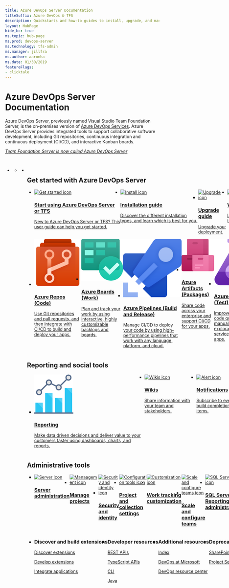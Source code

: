 ```yaml
---
title: Azure DevOps Server Documentation 
titleSuffix: Azure DevOps & TFS
description: Quickstarts and how-to guides to install, upgrade, and manage Azure DevOps Server, previously named Team Foundation Server (TFS). 
layout: HubPage 
hide_bc: true
ms.topic: hub-page
ms.prod: devops-server
ms.technology: tfs-admin
ms.manager: jillfra 
ms.author: aaronha 
ms.date: 01/30/2019
featureFlags:
- clicktale 
---
```



<!--- NEEDS UPDATE, add migration guide, and ??? ---> 

<div id="main" class="v2">
    <div class="container">
        <h1>Azure DevOps Server Documentation</h1>
        <p>Azure DevOps Server, previously named Visual Studio Team Foundation Server, is the on-premises version of <a href="/azure/devops/index">Azure DevOps Services</a>. Azure DevOps Server provides integrated tools to support collaborative software development, including Git repositories, continuous integration and continuous deployment (CI/CD), and interactive Kanban boards.</p>
        <p><i><a href="tfs-is-now-azure-devops-server.md">Team Foundation Server is now called Azure DevOps Server</a></i></p><br/>
        <ul class="pivots">
            <li>
                <a href="#index"></a>
                <ul id="index">
                    <li class="panelItem" data-index="0">
                        <a class="singlePanelNavItem selected" style="display: none" href="#indexA" data-linktype="self-bookmark"></a>
                        <ul class="panelContent singlePanelContent" id="indexA" style="margin-top: 0px; display: flex; float: left; border: none;">
                            <li class="fullSpan">
                                <a href="#index1"> </a>
                                <h2 style="float: left; display: flex;">Get started with Azure DevOps Server</h2>
                                <ul id="index1" class="cardsF panelContent singlePanelContent cols cols4" style="float: left; display: flex!important;">
                                    <li>
                                        <a href="/azure/devops/user-guide/index">
                                        <div class="cardSize">
                                                <div class="cardPadding">
                                                    <div class="card">
                                                        <div class="cardImageOuter">
                                                            <div class="cardImage">
                                                                <img src="https://docs.microsoft.com/media/common/i_get-started.svg" alt="Get started icon" />
                                                            </div>
                                                        </div>
                                                        <div class="cardText">
                                                            <h3>Start using Azure DevOps Server or TFS</h3>
                                                            <p>New to Azure DevOps Server or TFS? This user guide can help you get started.</p>
                                                        </div>
                                                    </div>
                                                </div>
                                            </div> 
                                        </a>
                                    </li>
                                    <li>
                                        <a href="install/get-started.md">
                                        <div class="cardSize">
                                                <div class="cardPadding">
                                                    <div class="card">
                                                        <div class="cardImageOuter">
                                                            <div class="cardImage">
                                                                <img src="https://docs.microsoft.com/media/common/i_download-install.svg" alt="Install icon" />
                                                            </div>
                                                        </div>
                                                        <div class="cardText">
                                                            <h3>Installation guide</h3>
                                                            <p>Discover the different installation types, and learn which is best for you.</p>
                                                        </div>
                                                    </div>
                                                </div>
                                            </div> 
                                        </a>
                                    </li>
                                    <li>
                                        <a href="upgrade/get-started.md">
                                            <div class="cardSize">
                                                <div class="cardPadding">
                                                    <div class="card">
                                                        <div class="cardImageOuter">
                                                            <div class="cardImage">
                                                                <img src="https://docs.microsoft.com/media/common/i_upgrade.svg" alt="Upgrade icon" />
                                                            </div>
                                                        </div>
                                                        <div class="cardText">
                                                            <h3>Upgrade guide</h3>
															<p>Upgrade your deployment.</p>
                                                        </div>
                                                    </div>
                                                </div>
                                            </div>
                                        </a>
                                    </li>
                                    <li>
                                        <a href="whats-new.md">
                                            <div class="cardSize">
                                                <div class="cardPadding">
                                                    <div class="card">
                                                        <div class="cardImageOuter">
                                                            <div class="cardImage">
                                                                <img src="https://docs.microsoft.com/media/common/i_whats-new.svg" alt="what's new" />
                                                            </div>
                                                        </div>
                                                        <div class="cardText">
                                                            <h3>What's new</h3>
                                                            <p>Learn about new features that were recently released.</p>
                                                        </div>
                                                    </div>
                                                </div>
                                            </div>
                                        </a>
                                    </li>
                                </ul>
                                <a href="#index2"></a>
                                <ul id="index2" class="cardsF panelContent singlePanelContent cols cols4" style="float: left; display: flex!important;">
                                    <li>
                                        <a href="/azure/devops/repos/index">
                                            <div class="cardSize">
                                                <div class="cardPadding">
                                                    <div class="card">
                                                        <div class="cardImageOuter">
                                                            <div class="cardImage">
                                                                <img src="_img/index/DevOpsIconRepos96.svg" alt="Azure Repos logo" />
                                                            </div>
                                                        </div>
                                                        <div class="cardText">
                                                            <h3>Azure Repos (Code)</h3>
															<p>Use Git repositories and pull requests, and then integrate with CI/CD to build and deploy your apps.</p>
                                                        </div>
                                                    </div>
                                                </div>
                                            </div>
                                        </a>
                                    </li>
                                    <li>
                                        <a href="/azure/devops/boards/index">
                                            <div class="cardSize">
                                                <div class="cardPadding">
                                                    <div class="card">
                                                        <div class="cardImageOuter">
                                                            <div class="cardImage">
                                                                <img src="_img/index/DevOpsIconBoards96.svg" alt="Azure Boards logo" />
                                                            </div>
                                                        </div>
                                                        <div class="cardText">
                                                            <h3>Azure Boards (Work)</h3>
															<p>Plan and track your work by using interactive, highly customizable backlogs and boards.</p>
                                                        </div>
                                                    </div>
                                                </div>
                                            </div>
                                        </a>
                                    </li>
                                    <li>
                                        <a href="/azure/devops/pipelines/overview?view=tfs-2018">
                                            <div class="cardSize">
                                                <div class="cardPadding">
                                                    <div class="card">
                                                        <div class="cardImageOuter">
                                                            <div class="cardImage">
                                                                <img src="_img/index/DevOpsIconPipelines96.svg" alt="Azure Pipelines logo" />
                                                            </div>
                                                        </div>
                                                        <div class="cardText">
                                                            <h3>Azure Pipelines (Build and Release)</h3>
															<p>Manage CI/CD to deploy your code by using high-performance pipelines that work with any language, platform, and cloud.</p>
                                                        </div>
                                                    </div>
                                                </div>
                                            </div>
                                        </a>
                                    </li>
                                    <li>
                                        <a href="/azure/devops/artifacts/index-a">
                                            <div class="cardSize">
                                                <div class="cardPadding">
                                                    <div class="card">
                                                        <div class="cardImageOuter">
                                                            <div class="cardImage">
                                                                <img src="_img/index/DevOpsIconArtifacts96.svg" alt="Azure Artifacts logo" />
                                                            </div>
                                                        </div>
                                                        <div class="cardText">
                                                            <h3>Azure Artifacts (Packages)</h3>
															<p>Share code across your enterprise and support CI/CD for your apps.</p>
                                                        </div>
                                                    </div>
                                                </div>
                                            </div>
                                        </a>
                                    </li>
                                    <li>
                                        <a href="/azure/devops/test/index-tp">
                                            <div class="cardSize">
                                                <div class="cardPadding">
                                                    <div class="card">
                                                        <div class="cardImageOuter">
                                                            <div class="cardImage">
                                                                <img src="_img/index/DevOpsIconTestPlans96.svg" alt="Azure Test Plans logo" />
                                                            </div>
                                                        </div>
                                                        <div class="cardText">
                                                            <h3>Azure Test Plans (Test)</h3>
															<p>Improve your overall code quality by using manual and exploratory testing services for your apps.</p>
                                                        </div>
                                                    </div>
                                                </div>
                                            </div>
                                        </a>
                                    </li>
                                    <li>
                                        <a href="/azure/devops/project/navigation/index">
                                            <div class="cardSize">
                                                <div class="cardPadding">
                                                    <div class="card">
                                                        <div class="cardImageOuter">
                                                            <div class="cardImage">
                                                                <img src="https://docs.microsoft.com/media/common/i_portal.svg" alt="Web portal icon" />
                                                            </div>
                                                        </div>
                                                        <div class="cardText">
                                                            <h3>Web portal navigation</h3>
                                                            <p>Learn how to work effectively in the web portal.</p>
                                                        </div>
                                                    </div>
                                                </div>
                                            </div>
                                        </a>
                                    </li>
                                </ul>
                                <a href="#index3"></a>
                                <h2 style="float: left; display: flex;">Reporting and social tools</h2>
                                <ul id="index3" class="cardsF panelContent singlePanelContent cols cols4" style="float: left; display: flex!important;">
                                    <li>
                                        <a href="/azure/devops/report/index">
                                            <div class="cardSize">
                                                <div class="cardPadding">
                                                    <div class="card">
                                                        <div class="cardImageOuter">
                                                            <div class="cardImage">
                                                                <img src="_img/index/i_analytics.svg" alt="Analytics views icon" />
                                                            </div>
                                                        </div>
                                                        <div class="cardText">
                                                            <h3>Reporting</h3>
                                                            <p>Make data driven decisions and deliver value to your customers faster using dashboards, charts, and reports.</p>
                                                        </div>
                                                    </div>
                                                </div>
                                            </div>
                                        </a>
                                    </li>
                                    <li>
                                        <a href="/azure/devops/project/wiki/index">
                                            <div class="cardSize">
                                                <div class="cardPadding">
                                                    <div class="card">
                                                        <div class="cardImageOuter">
                                                            <div class="cardImage">
                                                                <img src="https://docs.microsoft.com/media/common/i_reference.svg" alt="Wikis icon" />
                                                            </div>
                                                        </div>
                                                        <div class="cardText">
                                                            <h3>Wikis</h3>
															<p>Share information with your team and stakeholders.</p>
                                                        </div>
                                                    </div>
                                                </div>
                                            </div>
                                        </a>
                                    </li>
                                    <li>
                                        <a href="/azure/devops/notifications/index">
                                            <div class="cardSize">
                                                <div class="cardPadding">
                                                    <div class="card">
                                                        <div class="cardImageOuter">
                                                            <div class="cardImage">
                                                                 <img src="https://docs.microsoft.com/media/common/i_alert.svg" alt="Alert icon" />
                                                            </div>
                                                        </div>
                                                        <div class="cardText">
                                                            <h3>Notifications</h3>
                                                            <p>Subscribe to events such as code changes, build completions, or changes to work items.</p>
                                                        </div>
                                                    </div>
                                                </div>
                                            </div>
                                        </a>
                                    </li>
                                </ul>
                                <a href="#index4"></a>
                                <h2 style="float: left; display: flex;">Administrative tools</h2>
                                <ul id="index4" class="cardsFTitle panelContent singlePanelContent cols cols4" style="float: left; display: flex!important;">
                                    <li>
                                        <a href="/tfs/admin/admin-quick-ref">
                                        <div class="cardSize">
                                            <div class="cardPadding">
                                                <div class="card">
                                                    <div class="cardImageOuter">
                                                        <div class="cardImage">
                                                            <img src="https://docs.microsoft.com/media/common/i_server.svg" alt="Server icon" />
                                                        </div>
                                                    </div>
                                                    <div class="cardText">
                                                        <h3>Server administration</h3>
                                                    </div>
                                                </div>
                                            </div>
                                        </div>
                                        </a>
                                    </li>
                                    <li>
                                        <a href="/azure/devops/organizations/projects/index">
                                        <div class="cardSize">
                                            <div class="cardPadding">
                                                <div class="card">
                                                    <div class="cardImageOuter">
                                                        <div class="cardImage">
                                                            <img src="https://docs.microsoft.com/media/common/i_management.svg" alt="Manaagement icon" />
                                                        </div>
                                                    </div>
                                                    <div class="cardText">
                                                        <h3>Manage projects</h3>
                                                    </div>
                                                </div>
                                            </div>
                                        </div>
                                        </a>
                                    </li>
                                    <li>
                                        <a href="/azure/devops/organizations/security/index">
                                        <div class="cardSize">
                                            <div class="cardPadding">
                                                <div class="card">
                                                    <div class="cardImageOuter">
                                                        <div class="cardImage">
                                                            <img src="https://docs.microsoft.com/media/common/i_security-management.svg" alt="Security and identity icon" />
                                                        </div>
                                                    </div>
                                                    <div class="cardText">
                                                        <h3>Security and identity</h3>
                                                    </div>
                                                </div>
                                            </div>
                                        </div>
                                        </a>
                                    </li>
                                    <li>
                                        <a href="/azure/devops/organizations/settings/index">
                                        <div class="cardSize">
                                            <div class="cardPadding">
                                                <div class="card">
                                                    <div class="cardImageOuter">
                                                        <div class="cardImage">
                                                            <img src="https://docs.microsoft.com/media/common/i_tools.svg" alt="Configuration tools icon" />
                                                        </div>
                                                    </div>
                                                    <div class="cardText">
                                                        <h3>Project and collection settings</h3>
                                                    </div>
                                                </div>
                                            </div>
                                        </div>
                                        </a>
                                    </li>
                                    <li>
                                        <a href="/azure/devops/reference/index">
                                        <div class="cardSize">
                                            <div class="cardPadding">
                                                <div class="card">
                                                    <div class="cardImageOuter">
                                                        <div class="cardImage">
                                                            <img src="https://docs.microsoft.com/media/common/i_config-tools.svg" alt="Customization icon" />
                                                        </div>
                                                    </div>
                                                    <div class="cardText">
                                                        <h3>Work tracking customization</h3>
                                                    </div>
                                                </div>
                                            </div>
                                        </div>
                                        </a>
                                    </li>
                                    <li>
                                        <a href="/azure/devops/organizations/settings/scale/index">
                                        <div class="cardSize">
                                            <div class="cardPadding">
                                                <div class="card">
                                                    <div class="cardImageOuter">
                                                        <div class="cardImage">
                                                            <img src="https://docs.microsoft.com/media/common/i_configure-teams.svg" alt="Scale and configure teams icon" />
                                                        </div>
                                                    </div>
                                                    <div class="cardText">
                                                        <h3>Scale and configure teams</h3>
                                                    </div>
                                                </div>
                                            </div>
                                        </div>
                                        </a>
                                    </li>
                                    <li>
                                        <a href="/azure/devops/report/admin/manage-reports-data-warehouse-cube">
                                        <div class="cardSize">
                                            <div class="cardPadding">
                                                <div class="card">
                                                    <div class="cardImageOuter">
                                                        <div class="cardImage">
                                                            <img src="https://docs.microsoft.com//media/logos/logo_SQL.svg" alt="SQL Server icon" />
                                                        </div>
                                                    </div>
                                                    <div class="cardText">
                                                        <h3>SQL Server Reporting administration</h3>
                                                    </div>
                                                </div>
                                            </div>
                                        </div>
                                        </a>
                                    </li>
                                    <li>
                                        <a href="/azure/devops/service-hooks/index">
                                        <div class="cardSize">
                                            <div class="cardPadding">
                                                <div class="card">
                                                    <div class="cardImageOuter">
                                                        <div class="cardImage">
                                                            <img src="https://docs.microsoft.com/media/common/i_service-hooks.svg" alt="Service hooks icon" />
                                                        </div>
                                                    </div>
                                                    <div class="cardText">
                                                        <h3>Service hooks</h3>
                                                    </div>
                                                </div>
                                            </div>
                                        </div>
                                        </a>
                                    </li>
                                    <li>
                                        <a href="/azure/devops/marketplace/index">
                                        <div class="cardSize">
                                            <div class="cardPadding">
                                                <div class="card">
                                                    <div class="cardImageOuter">
                                                        <div class="cardImage">
                                                            <img src="https://docs.microsoft.com/media/common/i_extensions.svg" alt="Extensions icon" />
                                                        </div>
                                                    </div>
                                                    <div class="cardText">
                                                        <h3>Manage extensions</h3>
                                                    </div>
                                                </div>
                                            </div>
                                        </div>
                                        </a>
                                    </li>
                                </ul>
                        	    <a href="#index5"></a>
                                <ul id="index5" class="cardsW cols cols4 panelContent singlePanelContent" style="float: left; display: flex!important;">
                                    <li>
                                        <div class="cardSize">
                                            <div class="cardPadding">
                                                <div class="card">
                                                    <div class="cardText">
                                                        <h3>Discover and build extensions</h3>
                                                        <p><a href="/azure/devops/marketplace/overview">Discover extensions</a></p>
                                                        <p><a href="/azure/devops/extend/index">Develop extensions</a></p>
                                                        <p><a href="/azure/devops/integrate/index">Integrate applications</a><br/></p>
                                                    </div>
                                                </div>
                                            </div>
                                        </div>
                                    </li>
                                    <li>
                                        <div class="cardSize">
                                            <div class="cardPadding">
                                                <div class="card">
                                                    <div class="cardText">
                                                        <h3>Developer resources</h3>
                                                        <p><a href="/rest/api/vsts/">REST APIs</a></p>
														<p><a href="https://www.visualstudio.com/docs/integrate/extensions/reference/client/core-sdk">TypeScript APIs</a></p>
                                                        <p><a href="/cli/vsts/overview">CLI</a></p>
                                                        <p><a href="/azure/devops/java/index">Java</a></p>
                                                    </div>
                                                </div>
                                            </div>
                                        </div> 
                                    </li>
                                    <li>
                                        <div class="cardSize">
                                            <div class="cardPadding">
                                                <div class="card">
                                                    <div class="cardText">
                                                        <h3>Additional resources</h3>
                                                        <p><a href="/azure/devops/index-all">Index</a></p>
                                                        <p><a href="https://www.youtube.com/channel/UC-ikyViYMM69joIAv7dlMsA">DevOps at Microsoft</a></p>
                                                        <p><a href="/azure/devops/learn/">DevOps resource center</a></p>
                                                    </div>
                                                </div>
                                            </div>
                                        </div>
                                    </li>
									<li>
                                        <div class="cardSize">
                                            <div class="cardPadding">
                                                <div class="card">
                                                    <div class="cardText">
                                                        <h3>Deprecated resources</h3>
                                                        <p><a href="/azure/devops/report/sharepoint-dashboards/">SharePoint integration</a></p>
                                                        <p><a href="/azure/devops/reference/tfs-ps-sync/">Project Server integration</a></p>
                                                    </div>
                                                </div>
                                            </div>
                                        </div>
                                    </li>
                                </ul>
    </div>
</div>